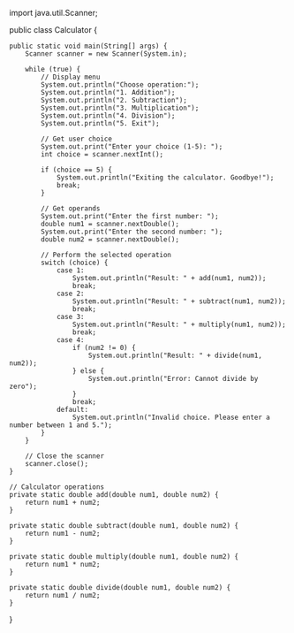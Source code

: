 import java.util.Scanner;

public class Calculator {

    public static void main(String[] args) {
        Scanner scanner = new Scanner(System.in);

        while (true) {
            // Display menu
            System.out.println("Choose operation:");
            System.out.println("1. Addition");
            System.out.println("2. Subtraction");
            System.out.println("3. Multiplication");
            System.out.println("4. Division");
            System.out.println("5. Exit");

            // Get user choice
            System.out.print("Enter your choice (1-5): ");
            int choice = scanner.nextInt();

            if (choice == 5) {
                System.out.println("Exiting the calculator. Goodbye!");
                break;
            }

            // Get operands
            System.out.print("Enter the first number: ");
            double num1 = scanner.nextDouble();
            System.out.print("Enter the second number: ");
            double num2 = scanner.nextDouble();

            // Perform the selected operation
            switch (choice) {
                case 1:
                    System.out.println("Result: " + add(num1, num2));
                    break;
                case 2:
                    System.out.println("Result: " + subtract(num1, num2));
                    break;
                case 3:
                    System.out.println("Result: " + multiply(num1, num2));
                    break;
                case 4:
                    if (num2 != 0) {
                        System.out.println("Result: " + divide(num1, num2));
                    } else {
                        System.out.println("Error: Cannot divide by zero");
                    }
                    break;
                default:
                    System.out.println("Invalid choice. Please enter a number between 1 and 5.");
            }
        }

        // Close the scanner
        scanner.close();
    }

    // Calculator operations
    private static double add(double num1, double num2) {
        return num1 + num2;
    }

    private static double subtract(double num1, double num2) {
        return num1 - num2;
    }

    private static double multiply(double num1, double num2) {
        return num1 * num2;
    }

    private static double divide(double num1, double num2) {
        return num1 / num2;
    }
}

